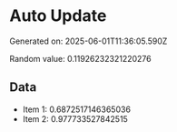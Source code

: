 # Auto Update

Generated on: 2025-06-01T11:36:05.590Z

Random value: 0.11926232321220276

## Data

- Item 1: 0.6872517146365036
- Item 2: 0.977733527842515